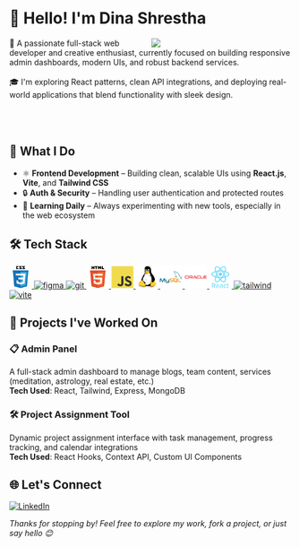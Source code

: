 # 👋 Hello! I'm Dina Shrestha

<img align="right" src="https://miro.medium.com/v2/resize:fit:1400/format:webp/0*yBvA5CnEX3Sd4aod.gif" width="250" />

🌟 A passionate full-stack web developer and creative enthusiast, currently focused on building responsive admin dashboards, modern UIs, and robust backend services.
<br><br>
🎓 I'm exploring React patterns, clean API integrations, and deploying real-world applications that blend functionality with sleek design.
<br>
<br><br>
<br>




## 🧰 What I Do

- ⚛️ **Frontend Development** – Building clean, scalable UIs using **React.js**, **Vite**, and **Tailwind CSS**  
- 🔒 **Auth & Security** – Handling user authentication and protected routes  
- 🧠 **Learning Daily** – Always experimenting with new tools, especially in the web ecosystem



## 🛠️ Tech Stack

<p> <a href="https://www.w3schools.com/css/" target="_blank" rel="noreferrer">
  <img src="https://raw.githubusercontent.com/devicons/devicon/master/icons/css3/css3-original-wordmark.svg" alt="css3" width="40" height="40"/> </a> <a href="https://www.figma.com/" target="_blank" rel="noreferrer"> <img src="https://www.vectorlogo.zone/logos/figma/figma-icon.svg" alt="figma" width="40" height="40"/> </a> <a href="https://git-scm.com/" target="_blank" rel="noreferrer"> <img src="https://www.vectorlogo.zone/logos/git-scm/git-scm-icon.svg" alt="git" width="40" height="40"/> </a> <a href="https://www.w3.org/html/" target="_blank" rel="noreferrer"> <img src="https://raw.githubusercontent.com/devicons/devicon/master/icons/html5/html5-original-wordmark.svg" alt="html5" width="40" height="40"/> </a> <a href="https://developer.mozilla.org/en-US/docs/Web/JavaScript" target="_blank" rel="noreferrer"> <img src="https://raw.githubusercontent.com/devicons/devicon/master/icons/javascript/javascript-original.svg" alt="javascript" width="40" height="40"/> </a> <a href="https://www.linux.org/" target="_blank" rel="noreferrer"> <img src="https://raw.githubusercontent.com/devicons/devicon/master/icons/linux/linux-original.svg" alt="linux" width="40" height="40"/> </a> <a href="https://www.mysql.com/" target="_blank" rel="noreferrer"> <img src="https://raw.githubusercontent.com/devicons/devicon/master/icons/mysql/mysql-original-wordmark.svg" alt="mysql" width="40" height="40"/> </a> <a href="https://www.oracle.com/" target="_blank" rel="noreferrer"> <img src="https://raw.githubusercontent.com/devicons/devicon/master/icons/oracle/oracle-original.svg" alt="oracle" width="40" height="40"/> </a> <a href="https://reactjs.org/" target="_blank" rel="noreferrer"> <img src="https://raw.githubusercontent.com/devicons/devicon/master/icons/react/react-original-wordmark.svg" alt="react" width="40" height="40"/> </a> <a href="https://tailwindcss.com/" target="_blank" rel="noreferrer"> <img src="https://www.vectorlogo.zone/logos/tailwindcss/tailwindcss-icon.svg" alt="tailwind" width="40" height="40"/>
   <img src="https://upload.wikimedia.org/wikipedia/commons/thumb/f/f1/Vitejs-logo.svg/1200px-Vitejs-logo.svg.png" alt="vite" width="40" height="40"/>

  </a> </p>



## 🔨 Projects I've Worked On

### 📋 Admin Panel 
A full-stack admin dashboard to manage blogs, team content, services (meditation, astrology, real estate, etc.)  
**Tech Used**: React, Tailwind, Express, MongoDB

### 🛠️ Project Assignment Tool  
Dynamic project assignment interface with task management, progress tracking, and calendar integrations  
**Tech Used**: React Hooks, Context API, Custom UI Components



## 🌐 Let's Connect

<p align="left">
  <a href="https://www.linkedin.com/in/dina-shrestha-a04107259" target="_blank">
    <img src="https://img.shields.io/badge/LinkedIn-blue?style=flat&logo=linkedin" alt="LinkedIn" />
  </a>
</p>


_Thanks for stopping by! Feel free to explore my work, fork a project, or just say hello 😊_

